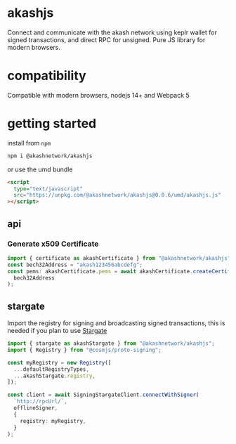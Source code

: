 # akashjs

Connect and communicate with the akash network using keplr wallet for signed transactions, and direct RPC for unsigned. Pure JS library for modern browsers.

# compatibility

Compatible with modern browsers, nodejs 14+ and Webpack 5

# getting started

install from `npm`

```bash
npm i @akashnetwork/akashjs
```

or use the umd bundle

```html
<script
  type="text/javascript"
  src="https://unpkg.com/@akashnetwork/akashjs@0.0.6/umd/akashjs.js"
></script>
```

## api

### Generate x509 Certificate

```typescript
import { certificate as akashCertificate } from "@akashnetwork/akashjs";
const bech32Address = "akash123456abcdefg";
const pems: akashCertificate.pems = await akashCertificate.createCertifcate(
  bech32Address
);
```

## stargate

Import the registry for signing and broadcasting signed transactions, this is needed if you plan to use [Stargate](https://www.npmjs.com/package/@cosmjs/stargate)

```typescript
import { stargate as akashStargate } from "@akashnetwork/akashjs";
import { Registry } from "@cosmjs/proto-signing";

const myRegistry = new Registry([
  ...defaultRegistryTypes,
  ...akashStargate.registry,
]);

const client = await SigningStargateClient.connectWithSigner(
  `http://rpcUrl/`,
  offlineSigner,
  {
    registry: myRegistry,
  }
);
```
